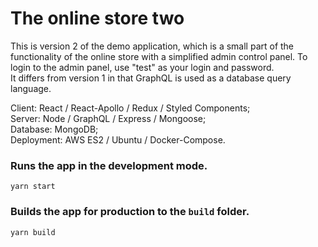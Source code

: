# The online store two 
This is version 2 of the demo application, which is a small part of the functionality of the online store with a simplified admin control panel. To login to the admin panel, use "test" as your login and password.  
It differs from version 1 in that GraphQL is used as a database query language.

Сlient: React / React-Apollo / Redux / Styled Components;  
Server: Node / GraphQL / Express / Mongoose;  
Database: MongoDB;  
Deployment: AWS ES2 / Ubuntu / Docker-Compose.

### Runs the app in the development mode.  
`yarn start`

### Builds the app for production to the `build` folder.  
`yarn build`
